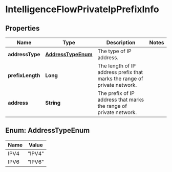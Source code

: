 # IntelligenceFlowPrivateIpPrefixInfo

## Properties
Name | Type | Description | Notes
------------ | ------------- | ------------- | -------------
**addressType** | [**AddressTypeEnum**](#AddressTypeEnum) | The type of IP address.  | 
**prefixLength** | **Long** | The length of IP address prefix that marks the range of private network.  | 
**address** | **String** | The prefix of IP address that marks the range of private network.  | 

<a name="AddressTypeEnum"></a>
## Enum: AddressTypeEnum
Name | Value
---- | -----
IPV4 | &quot;IPV4&quot;
IPV6 | &quot;IPV6&quot;
